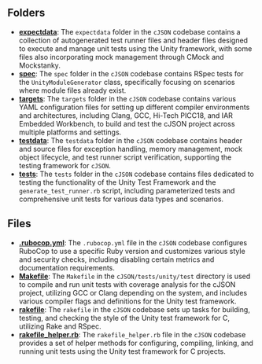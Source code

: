 ## Folders
- **[expectdata](test/expectdata.driver.md)**: The `expectdata` folder in the `cJSON` codebase contains a collection of autogenerated test runner files and header files designed to execute and manage unit tests using the Unity framework, with some files also incorporating mock management through CMock and Mockstanky.
- **[spec](test/spec.driver.md)**: The `spec` folder in the `cJSON` codebase contains RSpec tests for the `UnityModuleGenerator` class, specifically focusing on scenarios where module files already exist.
- **[targets](test/targets.driver.md)**: The `targets` folder in the `cJSON` codebase contains various YAML configuration files for setting up different compiler environments and architectures, including Clang, GCC, Hi-Tech PICC18, and IAR Embedded Workbench, to build and test the cJSON project across multiple platforms and settings.
- **[testdata](test/testdata.driver.md)**: The `testdata` folder in the `cJSON` codebase contains header and source files for exception handling, memory management, mock object lifecycle, and test runner script verification, supporting the testing framework for `cJSON`.
- **[tests](test/tests.driver.md)**: The `tests` folder in the `cJSON` codebase contains files dedicated to testing the functionality of the Unity Test Framework and the `generate_test_runner.rb` script, including parameterized tests and comprehensive unit tests for various data types and scenarios.

## Files
- **[.rubocop.yml](test/.rubocop.yml.driver.md)**: The `.rubocop.yml` file in the `cJSON` codebase configures RuboCop to use a specific Ruby version and customizes various style and security checks, including disabling certain metrics and documentation requirements.
- **[Makefile](test/Makefile.driver.md)**: The `Makefile` in the `cJSON/tests/unity/test` directory is used to compile and run unit tests with coverage analysis for the cJSON project, utilizing GCC or Clang depending on the system, and includes various compiler flags and definitions for the Unity test framework.
- **[rakefile](test/rakefile.driver.md)**: The `rakefile` in the `cJSON` codebase sets up tasks for building, testing, and checking the style of the Unity test framework for C, utilizing Rake and RSpec.
- **[rakefile_helper.rb](test/rakefile.driver.md_helper.rb)**: The `rakefile_helper.rb` file in the `cJSON` codebase provides a set of helper methods for configuring, compiling, linking, and running unit tests using the Unity test framework for C projects.
